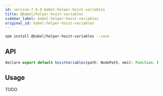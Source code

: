 ```yaml
---
id: version-7.0.0-babel-helper-hoist-variables
title: @babel/helper-hoist-variables
sidebar_label: babel-helper-hoist-variables
original_id: babel-helper-hoist-variables
---
```


```sh
npm install @babel/helper-hoist-variables --save
```

## API

```javascript
declare export default hoistVariables(path: NodePath, emit: Function, kind: "var" | "let" = "var");
```

## Usage

TODO

